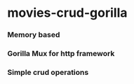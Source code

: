 # movies-crud-gorilla
### Memory based 
### Gorilla Mux for http framework
### Simple crud operations 
